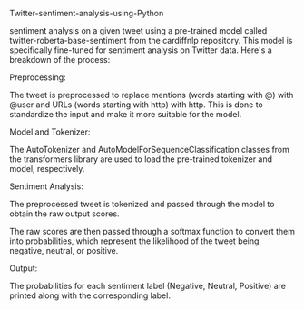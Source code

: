 Twitter-sentiment-analysis-using-Python 

sentiment analysis on a given tweet using a pre-trained model called twitter-roberta-base-sentiment from the cardiffnlp repository. This model is specifically fine-tuned for sentiment analysis on Twitter data. Here's a breakdown of the process:

Preprocessing:

The tweet is preprocessed to replace mentions (words starting with @) with @user and URLs (words starting with http) with http. This is done to standardize the input and make it more suitable for the model.

Model and Tokenizer:

The AutoTokenizer and AutoModelForSequenceClassification classes from the transformers library are used to load the pre-trained tokenizer and model, respectively. 

Sentiment Analysis:

The preprocessed tweet is tokenized and passed through the model to obtain the raw output scores.

The raw scores are then passed through a softmax function to convert them into probabilities, which represent the likelihood of the tweet being negative, neutral, or positive.

Output:

The probabilities for each sentiment label (Negative, Neutral, Positive) are printed along with the corresponding label.
